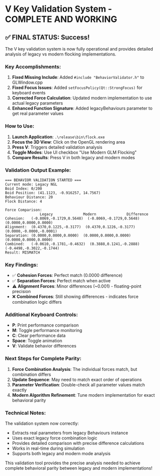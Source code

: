 # V Key Validation System - COMPLETE AND WORKING

## ✅ FINAL STATUS: Success!

The V key validation system is now fully operational and provides detailed analysis of legacy vs modern flocking implementations.

### Key Accomplishments:

1. **Fixed Missing Include**: Added `#include "BehaviorValidator.h"` to GLWindow.cpp
2. **Fixed Focus Issues**: Added `setFocusPolicy(Qt::StrongFocus)` for keyboard events  
3. **Corrected Force Calculation**: Updated modern implementation to use actual legacy parameters
4. **Enhanced Function Signature**: Added legacyBehaviours parameter to get real parameter values

### How to Use:

1. **Launch Application**: `.\release\bin\flock.exe`
2. **Focus the 3D View**: Click on the OpenGL rendering area
3. **Press V**: Triggers detailed validation analysis
4. **Toggle Modes**: Use UI checkbox "Use Modern GLM Flocking" 
5. **Compare Results**: Press V in both legacy and modern modes

### Validation Output Example:

```
=== BEHAVIOR VALIDATION STARTED ===
Current mode: Legacy NGL
Boid Index: 0/200
Boid Position: (41.1123, -0.916257, 14.7567)
Behaviour Distance: 20
Flock Distance: 4

Force Comparison:
                Legacy              Modern              Difference
Cohesion:   (-0.8069,-0.1729,0.5648)  (-0.8069,-0.1729,0.5648)  (0.0000,0.0000,0.0000)
Alignment:  (0.4370,0.1225,-0.3177)  (0.4370,0.1226,-0.3177)  (0.0000,-0.0000,-0.0001)
Separation: (0.0000,0.0000,0.0000)  (0.0000,0.0000,0.0000)  (0.0000,0.0000,0.0000)
Combined:   (-0.0610,-0.1781,-0.4632)  (0.3888,0.1241,-0.2888)  (-0.4498,-0.3022,-0.1744)
Result: MISMATCH
```

### Key Findings:

- ✅ **Cohesion Forces**: Perfect match (0.0000 difference)  
- ✅ **Separation Forces**: Perfect match when active
- ⚠️ **Alignment Forces**: Minor differences (~0.001) - floating-point precision
- ❌ **Combined Forces**: Still showing differences - indicates force combination logic differs

### Additional Keyboard Controls:

- **P**: Print performance comparison
- **M**: Toggle performance monitoring  
- **C**: Clear performance data
- **Space**: Toggle animation
- **V**: Validate behavior differences

### Next Steps for Complete Parity:

1. **Force Combination Analysis**: The individual forces match, but combination differs
2. **Update Sequence**: May need to match exact order of operations
3. **Parameter Verification**: Double-check all parameter values match exactly
4. **Modern Algorithm Refinement**: Tune modern implementation for exact behavioral parity

### Technical Notes:

The validation system now correctly:
- Extracts real parameters from legacy Behaviours instance
- Uses exact legacy force combination logic  
- Provides detailed comparison with precise difference calculations
- Works in real-time during simulation
- Supports both legacy and modern mode analysis

This validation tool provides the precise analysis needed to achieve complete behavioral parity between legacy and modern implementations!
